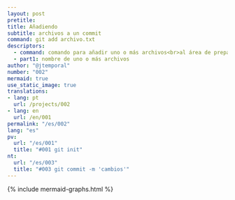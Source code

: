 ```yaml
---
layout: post
pretitle:
title: Añadiendo
subtitle: archivos a un commit
command: git add archivo.txt
descriptors:
  - command: comando para añadir uno o más archivos<br>al área de preparación
  - part1: nombre de uno o más archivos 
author: "@jtemporal"
number: "002"
mermaid: true
use_static_image: true
translations:
- lang: pt
  url: /projects/002
- lang: en
  url: /en/001
permalink: "/es/002"
lang: "es"
pv:
  url: "/es/001"
  title: "#001 git init"
nt:
  url: "/es/003"
  title: "#003 git commit -m 'cambios'"
---
```


{% include mermaid-graphs.html %}